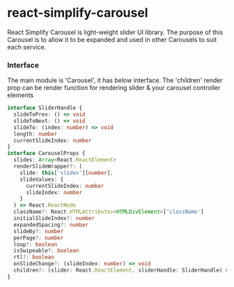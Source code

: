 # react-simplify-carousel
React Simplify Carousel is light-weight slider UI library. The purpose of this Carousel is to allow it to be expanded and used in other Carousels to suit each service.

### Interface

The main module is 'Carousel', it has below interface. The 'children' render prop can be render function for rendering slider & your carousel controller elements

```typescript
interface SliderHandle {
  slideToPrev: () => void
  slideToNext: () => void
  slideTo: (index: number) => void
  length: number
  currentSlideIndex: number
}
interface CarouselProps {
  slides: Array<React.ReactElement>
  renderSlideWrapper?: (
    slide: this['slides'][number],
    slideValues: {
      currentSlideIndex: number
      slideIndex: number
    }
  ) => React.ReactNode
  className?: React.HTMLAttributes<HTMLDivElement>['className']
  initialSlideIndex?: number
  expandedSpacing?: number
  slideBy?: number
  perPage?: number
  loop?: boolean
  isSwipeable?: boolean
  rtl?: boolean
  onSlideChange?: (slideIndex: number) => void
  children?: (slider: React.ReactElement, sliderHandle: SliderHandle) => React.ReactElement
}
```